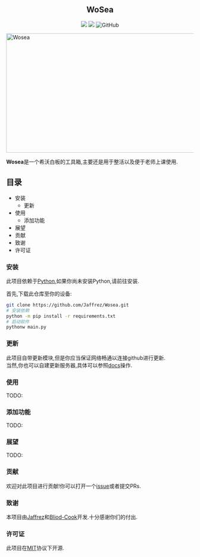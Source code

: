 <h2 align="center">WoSea</h2>
<p align="center">
<img src="https://badges.frapsoft.com/os/v1/open-source.svg?v=103" >
<img src="https://img.shields.io/badge/PRs-welcome-brightgreen.svg?style=flat">
<img alt="GitHub" src="https://img.shields.io/github/license/jaffrez/wosea"/>
<p/>
<img src="https://socialify.git.ci/Jaffrez/Wosea/image?description=1&descriptionEditable=Wosea%E6%98%AF%E4%B8%80%E4%B8%AA%E5%B8%8C%E6%B2%83%E7%99%BD%E6%9D%BF%E7%9A%84%E5%B7%A5%E5%85%B7%E7%AE%B1%2C%E4%B8%BB%E8%A6%81%E8%BF%98%E6%98%AF%E7%94%A8%E4%BA%8E%E6%95%B4%E6%B4%BB%E4%BB%A5%E5%8F%8A%E4%BE%BF%E4%BA%8E%E8%80%81%E5%B8%88%E4%B8%8A%E8%AF%BE%E4%BD%BF%E7%94%A8.&font=Inter&forks=1&issues=1&language=1&logo=https%3A%2F%2Fraw.githubusercontent.com%2FJaffrez%2FWosea_assert%2Fmaster%2Ficon.svg&name=1&owner=1&pattern=Formal%20Invitation&pulls=1&stargazers=1&theme=Light" alt="Wosea" width="640" height="320" />

**Wosea**是一个希沃白板的工具箱,主要还是用于整活以及便于老师上课使用.

## 目录
- 安装
  - 更新
- 使用
  - 添加功能
- 展望
- 贡献
- 致谢
- 许可证

### 安装
此项目依赖于[Python](https://www.python.org),如果你尚未安装Python,请前往安装.

首先,下载此仓库至你的设备:
```sh
git clone https://github.com/Jaffrez/Wosea.git
# 安装依赖
python -m pip install -r requirements.txt
# 启动软件
pythonw main.py
```
### 更新
此项目自带更新模块,但是你应当保证网络畅通以连接github进行更新.<br/>
当然,你也可以自建更新服务器,具体可以参照[docs](docs/update_server/README.md)操作.
### 使用
TODO:
### 添加功能
TODO:
### 展望
TODO:
### 贡献
欢迎对此项目进行贡献!你可以打开一个[issue](https://github.com/Jaffrez/Wosea/issues)或者提交PRs.
### 致谢
本项目由[Jaffrez](https://github.com/jaffrez/)和[Bliod-Cook](https://github.com/Bliod-Cook/)开发.十分感谢你们的付出.
### 许可证
此项目在[MIT](LICENSE)协议下开源.